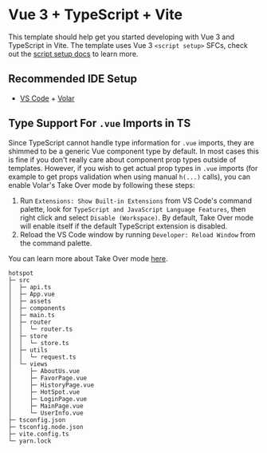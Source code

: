 # Vue 3 + TypeScript + Vite

This template should help get you started developing with Vue 3 and TypeScript in Vite. The template uses Vue 3 `<script setup>` SFCs, check out the [script setup docs](https://v3.vuejs.org/api/sfc-script-setup.html#sfc-script-setup) to learn more.

## Recommended IDE Setup

- [VS Code](https://code.visualstudio.com/) + [Volar](https://marketplace.visualstudio.com/items?itemName=Vue.volar)

## Type Support For `.vue` Imports in TS

Since TypeScript cannot handle type information for `.vue` imports, they are shimmed to be a generic Vue component type by default. In most cases this is fine if you don't really care about component prop types outside of templates. However, if you wish to get actual prop types in `.vue` imports (for example to get props validation when using manual `h(...)` calls), you can enable Volar's Take Over mode by following these steps:

1. Run `Extensions: Show Built-in Extensions` from VS Code's command palette, look for `TypeScript and JavaScript Language Features`, then right click and select `Disable (Workspace)`. By default, Take Over mode will enable itself if the default TypeScript extension is disabled.
2. Reload the VS Code window by running `Developer: Reload Window` from the command palette.

You can learn more about Take Over mode [here](https://github.com/johnsoncodehk/volar/discussions/471).

```
hotspot
├─ src
│  ├─ api.ts
│  ├─ App.vue
│  ├─ assets
│  ├─ components
│  ├─ main.ts
│  ├─ router
│  │  └─ router.ts
│  ├─ store
│  │  └─ store.ts
│  ├─ utils
│  │  └─ request.ts
│  └─ views
│     ├─ AboutUs.vue
│     ├─ FavorPage.vue
│     ├─ HistoryPage.vue
│     ├─ HotSpot.vue
│     ├─ LoginPage.vue
│     ├─ MainPage.vue
│     └─ UserInfo.vue
├─ tsconfig.json
├─ tsconfig.node.json
├─ vite.config.ts
└─ yarn.lock

```
